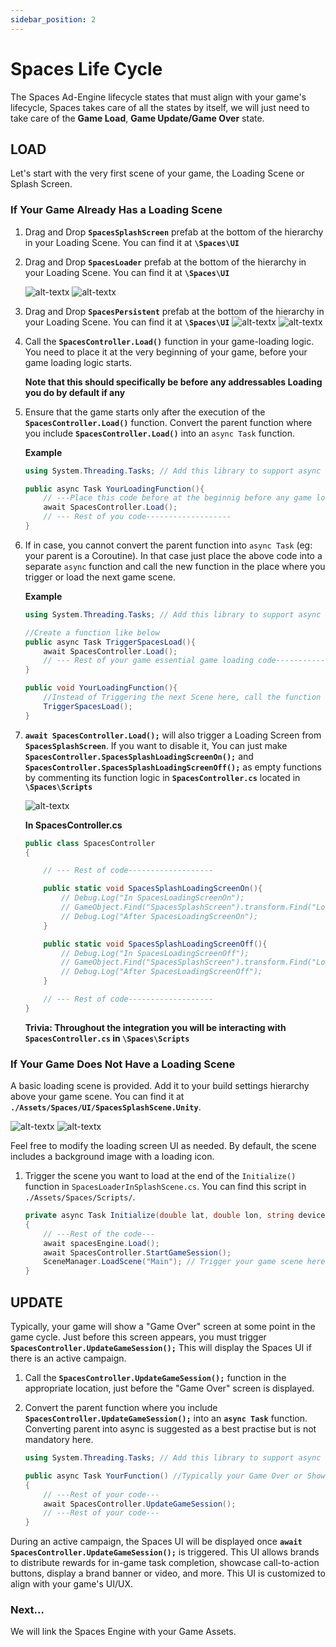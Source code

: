 ```yaml
---
sidebar_position: 2
---
```


# Spaces Life Cycle

The Spaces Ad-Engine lifecycle states that must align with your game's lifecycle, Spaces takes care of all the states by itself, we will just need to take care of the **Game Load**, **Game Update/Game Over** state.

## LOAD

Let's start with the very first scene of your game, the Loading Scene or Splash Screen. 

### If Your Game Already Has a Loading Scene
1. Drag and Drop **```SpacesSplashScreen```** prefab at the bottom of the hierarchy in your Loading Scene. You can find it at **```\Spaces\UI```**
2. Drag and Drop **```SpacesLoader```** prefab at the bottom of the hierarchy in your Loading Scene. You can find it at **```\Spaces\UI```**

    ![alt-textx](@site/static/lifeCycle-Load1.png)
    ![alt-textx](@site/static/lifeCycle-Load2.png)

3. Drag and Drop  **```SpacesPersistent```** prefab at the bottom of the hierarchy in your Loading Scene. You can find it at **```\Spaces\UI```**
    ![alt-textx](@site/static/lifeCycle-Load5.png)
    ![alt-textx](@site/static/lifeCycle-Load6.png)

4. Call the **`SpacesController.Load()`** function in your game-loading logic. You need to place it at the very beginning of your game, before your game loading logic starts. 

    **Note that this should specifically be before any addressables Loading you do by default if any**

5. Ensure that the game starts only after the execution of the **`SpacesController.Load()`** function. Convert the parent function where you include **`SpacesController.Load()`** into an `async Task` function.

    **Example**
    ```csharp
    using System.Threading.Tasks; // Add this library to support async functions

    public async Task YourLoadingFunction(){
        // ---Place this code before at the beginnig before any game logic--- 
        await SpacesController.Load();
        // --- Rest of you code-------------------
    }
    ```

6. If in case, you cannot convert the parent function into ```async Task``` (eg: your parent is a Coroutine). In that case just place the above code into a separate ```async``` function and call the new function in the place where you trigger or load the next game scene.

    **Example**
    ```csharp
    using System.Threading.Tasks; // Add this library to support async functions

    //Create a function like below
    public async Task TriggerSpacesLoad(){
        await SpacesController.Load();
        // --- Rest of your game essential game loading code-------------------
    }

    public void YourLoadingFunction(){
        //Instead of Triggering the next Scene here, call the function that you created. 
        TriggerSpacesLoad();
    }
    ```

7. **```await SpacesController.Load();```** will also trigger a Loading Screen from **```SpacesSplashScreen```**. If you want to disable it, You can just make **```SpacesController.SpacesSplashLoadingScreenOn();```** and **```SpacesController.SpacesSplashLoadingScreenOff();```** as empty functions by commenting its function logic in **```SpacesController.cs```** located in **```\Spaces\Scripts```**

    ![alt-textx](@site/static/lifeCycle-Load7.png)


    **In SpacesController.cs**

    ```csharp
    public class SpacesController
    {
    
        // --- Rest of code-------------------

        public static void SpacesSplashLoadingScreenOn(){
            // Debug.Log("In SpacesLoadingScreenOn");
            // GameObject.Find("SpacesSplashScreen").transform.Find("LoadingScreen").gameObject.SetActive(true);
            // Debug.Log("After SpacesLoadingScreenOn");
        }

        public static void SpacesSplashLoadingScreenOff(){
            // Debug.Log("In SpacesLoadingScreenOff");
            // GameObject.Find("SpacesSplashScreen").transform.Find("LoadingScreen").gameObject.SetActive(false);
            // Debug.Log("After SpacesLoadingScreenOff");
        }

        // --- Rest of code-------------------
    }
    ```

    **Trivia: Throughout the integration you will be interacting with ```SpacesController.cs``` in ```\Spaces\Scripts```**


### If Your Game Does Not Have a Loading Scene
A basic loading scene is provided. Add it to your build settings hierarchy above your game scene. You can find it at **`./Assets/Spaces/UI/SpacesSplashScene.Unity`**.

![alt-textx](@site/static/lifeCycle-Load3.png)
![alt-textx](@site/static/lifeCycle-Load4.png)

Feel free to modify the loading screen UI as needed. By default, the scene includes a background image with a loading icon.

1. Trigger the scene you want to load at the end of the `Initialize()` function in `SpacesLoaderInSplashScene.cs`. You can find this script in `./Assets/Spaces/Scripts/`.

    ```csharp
    private async Task Initialize(double lat, double lon, string deviceId, string defaultDeviceId)
    {
        // ---Rest of the code---
        await spacesEngine.Load(); 
        await SpacesController.StartGameSession();  
        SceneManager.LoadScene("Main"); // Trigger your game scene here 
    }
    ```

## UPDATE
Typically, your game will show a "Game Over" screen at some point in the game cycle. Just before this screen appears, you must trigger **`SpacesController.UpdateGameSession();`** This will display the Spaces UI if there is an active campaign.

1. Call the **`SpacesController.UpdateGameSession();`** function in the appropriate location, just before the "Game Over" screen is displayed.
2. Convert the parent function where you include **`SpacesController.UpdateGameSession();`** into an **`async Task`** function. Converting parent into async is suggested as a best practise but is not mandatory here.

    ```csharp
    using System.Threading.Tasks; // Add this library to support async functions

    public async Task YourFunction() //Typically your Game Over or Show Game Popup Function
    {
        // ---Rest of your code--- 
        await SpacesController.UpdateGameSession();
        // ---Rest of your code--- 
    }
    ```

During an active campaign, the Spaces UI will be displayed once **```await SpacesController.UpdateGameSession();```** is triggered. This UI allows brands to distribute rewards for in-game task completion, showcase call-to-action buttons, display a brand banner or video, and more. This UI is customized to align with your game's UI/UX. 

### Next...
We will link the Spaces Engine with your Game Assets.

